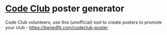 # [Code Club](https://www.codeclub.org.uk/) poster generator

Code Club volunteers, use this (unofficial) tool to create posters to promote your club - https://benedfit.com/codeclub-poster
